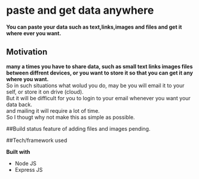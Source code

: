 # paste and get data anywhere
**You can paste your data such as text,links,images and files and get it where ever you want.**


## Motivation
**many a times you have to share data, such as small text links images files between diffrent devices, or you want to store it so that you can get it any where you want.**<br>
So in such situations what wolud you do, may be you will email it to your self, or store it on drive (cloud).<br>
But it will be difficult for you to login to your email whenever you want your data back.<br>
and mailing it will require a lot of time.<br>
So I thougt why not make this as simple as possible.<br>

##Build status
feature of adding files and images pending.


##Tech/framework used

**Built with**
<ul>
  <li>Node JS</li>
  <li>Express JS</li>
</ul>
